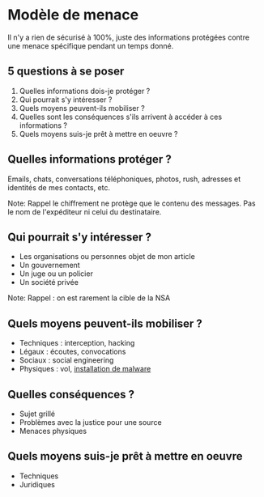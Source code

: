 Modèle de menace
=====

Il n'y a rien de sécurisé à 100%, juste des informations protégées contre une menace spécifique pendant un temps donné.


5 questions à se poser
----------
<ol>
    <li class="fragment">Quelles informations dois-je protéger ?</li>
    <li class="fragment">Qui pourrait s'y intéresser ?</li>
    <li class="fragment">Quels moyens peuvent-ils mobiliser ?</li>
    <li class="fragment">Quelles sont les conséquences s'ils arrivent à accéder à ces informations ?</li>
    <li class="fragment">Quels moyens suis-je prêt à mettre en oeuvre ?</li>
</ol>


Quelles informations protéger ?
-------------------------------

Emails, chats, conversations téléphoniques, photos, rush, adresses et identités de mes contacts, etc.

Note: Rappel le chiffrement ne protège que le contenu des messages. Pas le nom
de l'expéditeur ni celui du destinataire.


Qui pourrait s'y intéresser ?
------------------------------

-   Les organisations ou personnes objet de mon article
-   Un gouvernement
-   Un juge ou un policier
-   Un société privée

Note: Rappel : on est rarement la cible de la NSA


Quels moyens peuvent-ils mobiliser ?
------------------------------------

-   Techniques : interception, hacking
-   Légaux : écoutes, convocations
-   Sociaux : social engineering
-   Physiques : vol, [installation de malware](/atelier-bases.html#/4)


Quelles conséquences ?
----------------------

-   Sujet grillé
-   Problèmes avec la justice pour une source
-   Menaces physiques


Quels moyens suis-je prêt à mettre en oeuvre
--------------------------------------------

-   Techniques
-   Juridiques
